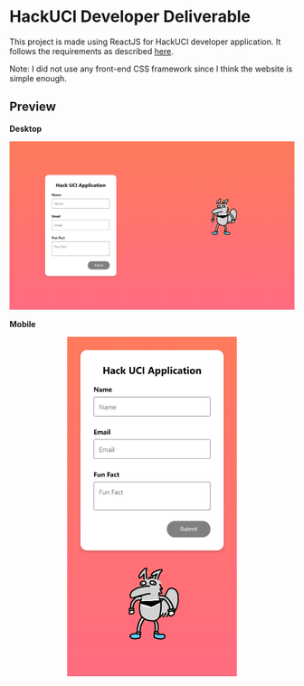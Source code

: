 # HackUCI Developer Deliverable

This project is made using ReactJS for HackUCI developer application. It follows the requirements as described [here](https://www.notion.so/HackUCI-Tech-Team-Deliverable-e31d10cc364e4357b6bb9a581e4244c2).

Note: I did not use any front-end CSS framework since I think the website is simple enough.

## Preview

**Desktop**

![desktop](https://github.com/nadyafebi/hackuci-deliverable/raw/master/screenshot_desktop.png)

**Mobile**

<center><img src="https://github.com/nadyafebi/hackuci-deliverable/raw/master/screenshot_mobile.png" width="300"></center>
